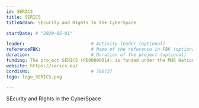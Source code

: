 ```yaml
---
id: SERICS
title: SERICS
titleAddon: SEcurity and RIghts In the CyberSpace

startDate: # "2020-05-01"

leader:                         # Activity leader (optional)
referenceFBK:                   # Name of the reference in FBK (optional)
duration:                       # Duration of the project (optional)
funding: The project SERICS (PE00000014) is funded under the MUR National Recovery and Resilience Plan funded by the European Union --- NextGenerationEU.  
website: https://serics.eu/
cordisNo:                       # 786727
logo: logo_SERICS.png

---
```


SEcurity and RIghts in the CyberSpace